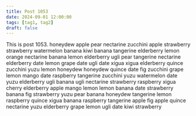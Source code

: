 ```yaml
---
title: Post 1053
date: 2024-09-01 12:00:00
tags: [tag1, tag2]
draft: false
---
```

This is post 1053.
honeydew
apple
pear
nectarine
zucchini
apple
strawberry
strawberry
watermelon
banana
kiwi
banana
tangerine
elderberry
lemon
orange
nectarine
banana
lemon
elderberry
ugli
pear
tangerine
nectarine
elderberry
date
lemon
grape
date
ugli
date
xigua
xigua
elderberry
quince
zucchini
yuzu
lemon
honeydew
honeydew
quince
date
fig
zucchini
grape
lemon
mango
date
raspberry
tangerine
zucchini
yuzu
watermelon
date
yuzu
elderberry
ugli
banana
ugli
nectarine
strawberry
raspberry
xigua
cherry
elderberry
apple
mango
lemon
lemon
banana
date
strawberry
banana
fig
strawberry
yuzu
pear
banana
honeydew
tangerine
lemon
raspberry
quince
xigua
banana
raspberry
tangerine
apple
fig
apple
quince
nectarine
yuzu
elderberry
grape
lemon
ugli
date
kiwi
strawberry
